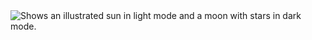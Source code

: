 
<picture>
  <source media="(prefers-color-scheme: dark)" srcset="https://github.com/lpham0734/images_gif/blob/main/retouch_2023082223382001.jpg">



  <source media="(prefers-color-scheme: light)" srcset="https://github.com/lpham0734/images_gif/blob/main/retouch_2023082223382001.jpg">



  <img alt="Shows an illustrated sun in light mode and a moon with stars in dark mode." src="https://github.com/lpham0734/images_gif/blob/main/retouch_2023082223382001.jpg">



</picture>

